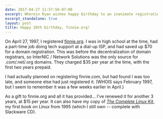 ```yaml
---
date: 2017-04-27 11:57:58-07:00
excerpt: Wherein Ryan wishes happy birthday to an inanimate registration entry
excerpt_standalone: true
layout: post
title: Happy 20th birthday, finnie.org!
---
```

On April 27, 1997, I registered [finnie.org](https://www.finnie.org/).  I was in high school at the time, had a part-time job doing tech support at a dial-up ISP, and had saved up $70 for a domain registration.  This was before the decentralization of domain registrars, so InterNIC / Network Solutions was the only source for .com/.net/.org domains.  They charged $35 per year at the time, with the first two years prepaid.

I had actually planned on registering finnie.com, but had found I was too late, and someone else had just registered it.  (WHOIS says February 1997, but I seem to remember it was a few weeks earlier in April.)

As a gift to finnie.org and all it has provided... I've renewed it for another 3 years, at $15 per year.  It can also have my copy of *[The Complete Linux Kit](https://www.amazon.com/Complete-Linux-Kit-Daniel-Tauber/dp/0782116698)*, my first book on Linux from 1995 (which I still own -- complete with Slackware CD).
